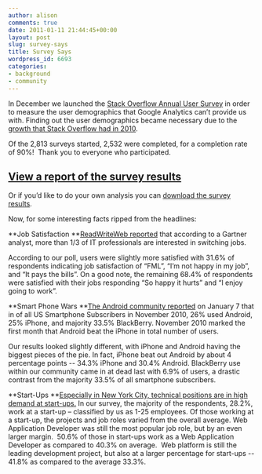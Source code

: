 ```yaml
---
author: alison
comments: true
date: 2011-01-11 21:44:45+00:00
layout: post
slug: survey-says
title: Survey Says
wordpress_id: 6693
categories:
- background
- community
---
```


In December we launched the [Stack Overflow Annual User Survey](http://blog.stackoverflow.com/2010/12/stack-overflow-annual-survey/) in order to measure the user demographics that Google Analytics can’t provide us with. Finding out the user demographics became necessary due to the [growth that Stack Overflow had in 2010](http://blog.stackoverflow.com/2010/12/stack-overflow-2010-analytics/).

Of the 2,813 surveys started, 2,532 were completed, for a completion rate of 90%!  Thank you to everyone who participated.



## [View a report of the survey results](https://www.surveymonkey.com/sr.aspx?sm=QpfonhAfJ6Q_2b96IzwzwYHG8rRP95fT_2fNNAWjvnLWTzw_3d)



Or if you’d like to do your own analysis you can [download the survey results](https://drive.google.com/a/stackoverflow.com/#folders/0BwIexitMAu8ceG95UUkyUGlRM0U).

Now, for some interesting facts ripped from the headlines:

**Job Satisfaction
**[ReadWriteWeb reported](http://www.readwriteweb.com/enterprise/2011/01/it-poll-how-satisfied-are-you.php) that according to a Gartner analyst, more than 1/3 of IT professionals are interested in switching jobs.

According to our poll, users were slightly more satisfied with 31.6% of respondents indicating job satisfaction of “FML”, “I’m not happy in my job”, and “It pays the bills”. On a good note, the remaining 68.4% of respondents were satisfied with their jobs responding “So happy it hurts” and “I enjoy going to work”.

**Smart Phone Wars
**[The Android community reported](http://androidcommunity.com/android-beats-iphone-in-number-of-total-users-for-first-time-20110107/) on January 7 that in of all US Smartphone Subscribers in November 2010, 26% used Android, 25% iPhone, and majority 33.5% BlackBerry. November 2010 marked the first month that Android beat the iPhone in total number of users.

Our results looked slightly different, with iPhone and Android having the biggest pieces of the pie. In fact, iPhone beat out Android by about 4 percentage points -- 34.3% iPhone and 30.4% Android. BlackBerry use within our community came in at dead last with 6.9% of users, a drastic contrast from the majority 33.5% of all smartphone subscribers.

**Start-Ups
**[Especially in New York City, technical positions are in high demand at start-ups.](http://www.observer.com/2010/media/nyc-startups-desperately-seeking-technical-talent) In our survey, the majority of the respondents, 28.2%, work at a start-up – classified by us as 1-25 employees. Of those working at a start-up, the projects and job roles varied from the overall average. Web Application Developer was still the most popular job role, but by an even larger margin.  50.6% of those in start-ups work as a Web Application Developer as compared to 40.3% on average.  Web platform is still the leading development project, but also at a larger percentage for start-ups -- 41.8% as compared to the average 33.3%.
